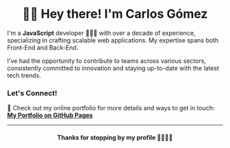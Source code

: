 

<!--
**gomezmendozacarlos/gomezmendozacarlos** is a ✨ _special_ ✨ repository because its `README.md` (this file) appears on your GitHub profile.

Here are some ideas to get you started:

- 🔭 I’m currently working on ...
- 🌱 I’m currently learning ...
- 👯 I’m looking to collaborate on ...
- 🤔 I’m looking for help with ...
- 💬 Ask me about ...
- 📫 How to reach me: ...
- 😄 Pronouns: ...
- ⚡ Fun fact: ...
-->
<div align="center">
  <h1>👋🏽 Hey there! I'm Carlos Gómez</h1>
</div>

I'm a **JavaScript** developer 👨🏽‍💻 with over a decade of experience, specializing in crafting scalable web applications. My expertise spans both Front-End and Back-End.

I've had the opportunity to contribute to teams across various sectors, consistently committed to innovation and staying up-to-date with the latest tech trends.


### Let's Connect!

🔗 Check out my online portfolio for more details and ways to get in touch:
**[My Portfolio on GitHub Pages](https://gomezmendozacarlos.github.io/devportfolio/)**

---

<div align="center">
  <h4>Thanks for stopping by my profile 🤜🏽🤛🏽</h4>
</div>
